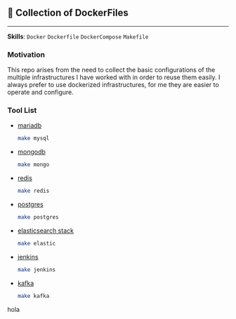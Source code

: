 ## 🐳 Collection of DockerFiles

---

**Skills**: `Docker` `Dockerfile` `DockerCompose` `Makefile`

### Motivation

This repo arises from the need to collect the basic configurations of the multiple infrastructures
I have worked with in order to reuse them easily. I always prefer to use dockerized infrastructures,
for me they are easier to operate and configure.

### Tool List

- [mariadb]()

  ```bash
  make mysql
  ```

- [mongodb]()

  ```bash
  make mongo
  ```

- [redis]()

  ```bash
  make redis
  ```

- [postgres]()

  ```bash
  make postgres
  ```

- [elasticsearch stack]()

  ```bash
  make elastic
  ```

- [jenkins]()

  ```bash
  make jenkins
  ```

- [kafka]()

  ```bash
  make kafka
  ```

hola
